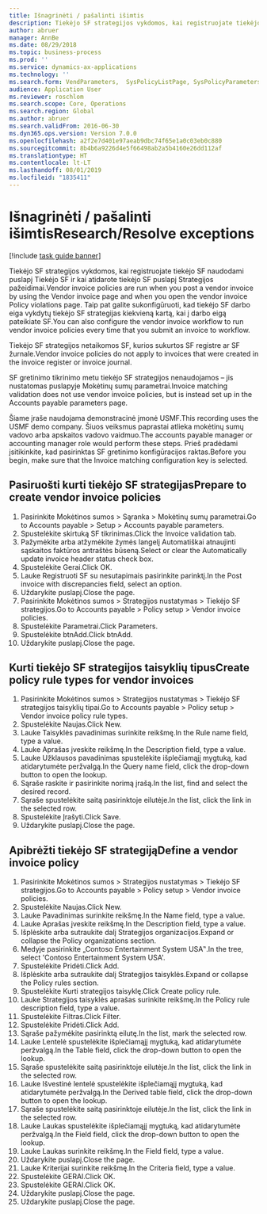 ```yaml
---
title: Išnagrinėti / pašalinti išimtis
description: Tiekėjo SF strategijos vykdomos, kai registruojate tiekėjo SF naudodami puslapį Tiekėjo SF ir kai atidarote tiekėjo SF puslapį Strategijos pažeidimai.
author: abruer
manager: AnnBe
ms.date: 08/29/2018
ms.topic: business-process
ms.prod: ''
ms.service: dynamics-ax-applications
ms.technology: ''
ms.search.form: VendParameters,  SysPolicyListPage, SysPolicyParameters, SysPolicySourceDocumentRuleType, SysPolicy, SysPolicySourceDocumentRule, SysQueryForm, SysQueryTableLookUp, SysQueryPrefixLookUp, SysQueryFieldLookUp
audience: Application User
ms.reviewer: roschlom
ms.search.scope: Core, Operations
ms.search.region: Global
ms.author: abruer
ms.search.validFrom: 2016-06-30
ms.dyn365.ops.version: Version 7.0.0
ms.openlocfilehash: a2f2e7d401e97aeab9dbc74f65e1a0c03eb0c880
ms.sourcegitcommit: 8b4b6a9226d4e5f66498ab2a5b4160e26dd112af
ms.translationtype: HT
ms.contentlocale: lt-LT
ms.lasthandoff: 08/01/2019
ms.locfileid: "1835411"
---
```

# <a name="researchresolve-exceptions"></a><span data-ttu-id="69c40-103">Išnagrinėti / pašalinti išimtis</span><span class="sxs-lookup"><span data-stu-id="69c40-103">Research/Resolve exceptions</span></span>

[!include [task guide banner](../../includes/task-guide-banner.md)]

<span data-ttu-id="69c40-104">Tiekėjo SF strategijos vykdomos, kai registruojate tiekėjo SF naudodami puslapį Tiekėjo SF ir kai atidarote tiekėjo SF puslapį Strategijos pažeidimai.</span><span class="sxs-lookup"><span data-stu-id="69c40-104">Vendor invoice policies are run when you post a vendor invoice by using the Vendor invoice page and when you open the vendor invoice Policy violations page.</span></span> <span data-ttu-id="69c40-105">Taip pat galite sukonfigūruoti, kad tiekėjo SF darbo eiga vykdytų tiekėjo SF strategijas kiekvieną kartą, kai į darbo eigą pateikiate SF.</span><span class="sxs-lookup"><span data-stu-id="69c40-105">You can also configure the vendor invoice workflow to run vendor invoice policies every time that you submit an invoice to workflow.</span></span> 

<span data-ttu-id="69c40-106">Tiekėjo SF strategijos netaikomos SF, kurios sukurtos SF registre ar SF žurnale.</span><span class="sxs-lookup"><span data-stu-id="69c40-106">Vendor invoice policies do not apply to invoices that were created in the invoice register or invoice journal.</span></span> 

<span data-ttu-id="69c40-107">SF gretinimo tikrinimo metu tiekėjo SF strategijos nenaudojamos – jis nustatomas puslapyje Mokėtinų sumų parametrai.</span><span class="sxs-lookup"><span data-stu-id="69c40-107">Invoice matching validation does not use vendor invoice policies, but is instead set up in the Accounts payable parameters page.</span></span>

<span data-ttu-id="69c40-108">Šiame įraše naudojama demonstracinė įmonė USMF.</span><span class="sxs-lookup"><span data-stu-id="69c40-108">This recording uses the USMF demo company.</span></span> <span data-ttu-id="69c40-109">Šiuos veiksmus paprastai atlieka mokėtinų sumų vadovo arba apskaitos vadovo vaidmuo.</span><span class="sxs-lookup"><span data-stu-id="69c40-109">The accounts payable manager or accounting manager role would perform these steps.</span></span> <span data-ttu-id="69c40-110">Prieš pradėdami įsitikinkite, kad pasirinktas SF gretinimo konfigūracijos raktas.</span><span class="sxs-lookup"><span data-stu-id="69c40-110">Before you begin, make sure that the Invoice matching configuration key is selected.</span></span>


## <a name="prepare-to-create-vendor-invoice-policies"></a><span data-ttu-id="69c40-111">Pasiruošti kurti tiekėjo SF strategijas</span><span class="sxs-lookup"><span data-stu-id="69c40-111">Prepare to create vendor invoice policies</span></span>
1. <span data-ttu-id="69c40-112">Pasirinkite Mokėtinos sumos > Sąranka > Mokėtinų sumų parametrai.</span><span class="sxs-lookup"><span data-stu-id="69c40-112">Go to Accounts payable > Setup > Accounts payable parameters.</span></span>
2. <span data-ttu-id="69c40-113">Spustelėkite skirtuką SF tikrinimas.</span><span class="sxs-lookup"><span data-stu-id="69c40-113">Click the Invoice validation tab.</span></span>
3. <span data-ttu-id="69c40-114">Pažymėkite arba atžymėkite žymės langelį Automatiškai atnaujinti sąskaitos faktūros antraštės būseną.</span><span class="sxs-lookup"><span data-stu-id="69c40-114">Select or clear the Automatically update invoice header status check box.</span></span>
4. <span data-ttu-id="69c40-115">Spustelėkite Gerai.</span><span class="sxs-lookup"><span data-stu-id="69c40-115">Click OK.</span></span>
5. <span data-ttu-id="69c40-116">Lauke Registruoti SF su nesutapimais pasirinkite parinktį.</span><span class="sxs-lookup"><span data-stu-id="69c40-116">In the Post invoice with discrepancies field, select an option.</span></span>
6. <span data-ttu-id="69c40-117">Uždarykite puslapį.</span><span class="sxs-lookup"><span data-stu-id="69c40-117">Close the page.</span></span>
7. <span data-ttu-id="69c40-118">Pasirinkite Mokėtinos sumos > Strategijos nustatymas > Tiekėjo SF strategijos.</span><span class="sxs-lookup"><span data-stu-id="69c40-118">Go to Accounts payable > Policy setup > Vendor invoice policies.</span></span>
8. <span data-ttu-id="69c40-119">Spustelėkite Parametrai.</span><span class="sxs-lookup"><span data-stu-id="69c40-119">Click Parameters.</span></span>
9. <span data-ttu-id="69c40-120">Spustelėkite btnAdd.</span><span class="sxs-lookup"><span data-stu-id="69c40-120">Click btnAdd.</span></span>
10. <span data-ttu-id="69c40-121">Uždarykite puslapį.</span><span class="sxs-lookup"><span data-stu-id="69c40-121">Close the page.</span></span>

## <a name="create-policy-rule-types-for-vendor-invoices"></a><span data-ttu-id="69c40-122">Kurti tiekėjo SF strategijos taisyklių tipus</span><span class="sxs-lookup"><span data-stu-id="69c40-122">Create policy rule types for vendor invoices</span></span>
1. <span data-ttu-id="69c40-123">Pasirinkite Mokėtinos sumos > Strategijos nustatymas > Tiekėjo SF strategijos taisyklių tipai.</span><span class="sxs-lookup"><span data-stu-id="69c40-123">Go to Accounts payable > Policy setup > Vendor invoice policy rule types.</span></span>
2. <span data-ttu-id="69c40-124">Spustelėkite Naujas.</span><span class="sxs-lookup"><span data-stu-id="69c40-124">Click New.</span></span>
3. <span data-ttu-id="69c40-125">Lauke Taisyklės pavadinimas surinkite reikšmę.</span><span class="sxs-lookup"><span data-stu-id="69c40-125">In the Rule name field, type a value.</span></span>
4. <span data-ttu-id="69c40-126">Lauke Aprašas įveskite reikšmę.</span><span class="sxs-lookup"><span data-stu-id="69c40-126">In the Description field, type a value.</span></span>
5. <span data-ttu-id="69c40-127">Lauke Užklausos pavadinimas spustelėkite išplečiamąjį mygtuką, kad atidarytumėte peržvalgą.</span><span class="sxs-lookup"><span data-stu-id="69c40-127">In the Query name field, click the drop-down button to open the lookup.</span></span>
6. <span data-ttu-id="69c40-128">Sąraše raskite ir pasirinkite norimą įrašą.</span><span class="sxs-lookup"><span data-stu-id="69c40-128">In the list, find and select the desired record.</span></span>
7. <span data-ttu-id="69c40-129">Sąraše spustelėkite saitą pasirinktoje eilutėje.</span><span class="sxs-lookup"><span data-stu-id="69c40-129">In the list, click the link in the selected row.</span></span>
8. <span data-ttu-id="69c40-130">Spustelėkite Įrašyti.</span><span class="sxs-lookup"><span data-stu-id="69c40-130">Click Save.</span></span>
9. <span data-ttu-id="69c40-131">Uždarykite puslapį.</span><span class="sxs-lookup"><span data-stu-id="69c40-131">Close the page.</span></span>

## <a name="define-a-vendor-invoice-policy"></a><span data-ttu-id="69c40-132">Apibrėžti tiekėjo SF strategiją</span><span class="sxs-lookup"><span data-stu-id="69c40-132">Define a vendor invoice policy</span></span>
1. <span data-ttu-id="69c40-133">Pasirinkite Mokėtinos sumos > Strategijos nustatymas > Tiekėjo SF strategijos.</span><span class="sxs-lookup"><span data-stu-id="69c40-133">Go to Accounts payable > Policy setup > Vendor invoice policies.</span></span>
2. <span data-ttu-id="69c40-134">Spustelėkite Naujas.</span><span class="sxs-lookup"><span data-stu-id="69c40-134">Click New.</span></span>
3. <span data-ttu-id="69c40-135">Lauke Pavadinimas surinkite reikšmę.</span><span class="sxs-lookup"><span data-stu-id="69c40-135">In the Name field, type a value.</span></span>
4. <span data-ttu-id="69c40-136">Lauke Aprašas įveskite reikšmę.</span><span class="sxs-lookup"><span data-stu-id="69c40-136">In the Description field, type a value.</span></span>
5. <span data-ttu-id="69c40-137">Išplėskite arba sutraukite dalį Strategijos organizacijos.</span><span class="sxs-lookup"><span data-stu-id="69c40-137">Expand or collapse the Policy organizations section.</span></span>
6. <span data-ttu-id="69c40-138">Medyje pasirinkite „Contoso Entertainment System USA‟.</span><span class="sxs-lookup"><span data-stu-id="69c40-138">In the tree, select 'Contoso Entertainment System USA'.</span></span>
7. <span data-ttu-id="69c40-139">Spustelėkite Pridėti.</span><span class="sxs-lookup"><span data-stu-id="69c40-139">Click Add.</span></span>
8. <span data-ttu-id="69c40-140">Išplėskite arba sutraukite dalį Strategijos taisyklės.</span><span class="sxs-lookup"><span data-stu-id="69c40-140">Expand or collapse the Policy rules section.</span></span>
9. <span data-ttu-id="69c40-141">Spustelėkite Kurti strategijos taisyklę.</span><span class="sxs-lookup"><span data-stu-id="69c40-141">Click Create policy rule.</span></span>
10. <span data-ttu-id="69c40-142">Lauke Strategijos taisyklės aprašas surinkite reikšmę.</span><span class="sxs-lookup"><span data-stu-id="69c40-142">In the Policy rule description field, type a value.</span></span>
11. <span data-ttu-id="69c40-143">Spustelėkite Filtras.</span><span class="sxs-lookup"><span data-stu-id="69c40-143">Click Filter.</span></span>
12. <span data-ttu-id="69c40-144">Spustelėkite Pridėti.</span><span class="sxs-lookup"><span data-stu-id="69c40-144">Click Add.</span></span>
13. <span data-ttu-id="69c40-145">Sąraše pažymėkite pasirinktą eilutę.</span><span class="sxs-lookup"><span data-stu-id="69c40-145">In the list, mark the selected row.</span></span>
14. <span data-ttu-id="69c40-146">Lauke Lentelė spustelėkite išplečiamąjį mygtuką, kad atidarytumėte peržvalgą.</span><span class="sxs-lookup"><span data-stu-id="69c40-146">In the Table field, click the drop-down button to open the lookup.</span></span>
15. <span data-ttu-id="69c40-147">Sąraše spustelėkite saitą pasirinktoje eilutėje.</span><span class="sxs-lookup"><span data-stu-id="69c40-147">In the list, click the link in the selected row.</span></span>
16. <span data-ttu-id="69c40-148">Lauke Išvestinė lentelė spustelėkite išplečiamąjį mygtuką, kad atidarytumėte peržvalgą.</span><span class="sxs-lookup"><span data-stu-id="69c40-148">In the Derived table field, click the drop-down button to open the lookup.</span></span>
17. <span data-ttu-id="69c40-149">Sąraše spustelėkite saitą pasirinktoje eilutėje.</span><span class="sxs-lookup"><span data-stu-id="69c40-149">In the list, click the link in the selected row.</span></span>
18. <span data-ttu-id="69c40-150">Lauke Laukas spustelėkite išplečiamąjį mygtuką, kad atidarytumėte peržvalgą.</span><span class="sxs-lookup"><span data-stu-id="69c40-150">In the Field field, click the drop-down button to open the lookup.</span></span>
19. <span data-ttu-id="69c40-151">Lauke Laukas surinkite reikšmę.</span><span class="sxs-lookup"><span data-stu-id="69c40-151">In the Field field, type a value.</span></span>
20. <span data-ttu-id="69c40-152">Uždarykite puslapį.</span><span class="sxs-lookup"><span data-stu-id="69c40-152">Close the page.</span></span>
21. <span data-ttu-id="69c40-153">Lauke Kriterijai surinkite reikšmę.</span><span class="sxs-lookup"><span data-stu-id="69c40-153">In the Criteria field, type a value.</span></span>
22. <span data-ttu-id="69c40-154">Spustelėkite GERAI.</span><span class="sxs-lookup"><span data-stu-id="69c40-154">Click OK.</span></span>
23. <span data-ttu-id="69c40-155">Spustelėkite GERAI.</span><span class="sxs-lookup"><span data-stu-id="69c40-155">Click OK.</span></span>
24. <span data-ttu-id="69c40-156">Uždarykite puslapį.</span><span class="sxs-lookup"><span data-stu-id="69c40-156">Close the page.</span></span>
25. <span data-ttu-id="69c40-157">Uždarykite puslapį.</span><span class="sxs-lookup"><span data-stu-id="69c40-157">Close the page.</span></span>

